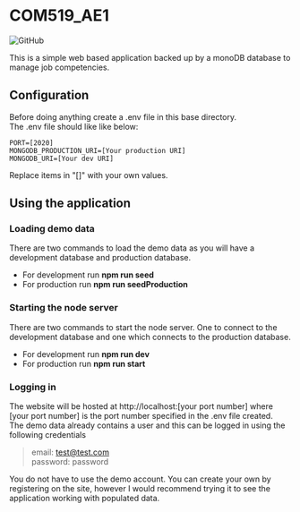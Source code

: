 # COM519_AE1
![GitHub](https://img.shields.io/github/license/4CHESP55/COM519_AE1)

This is a simple web based application backed up by a monoDB database to manage job competencies.

## Configuration
Before doing anything create a .env file in this base directory.  
The .env file should like like below:

```
PORT=[2020]
MONGODB_PRODUCTION_URI=[Your production URI]
MONGODB_URI=[Your dev URI]
```

Replace items in "[]" with your own values.

## Using the application
### Loading demo data
There are two commands to load the demo data as you will have a development database and production database.
- For development run **npm run seed**
- For production run **npm run seedProduction**

### Starting the node server
There are two commands to start the node server. One to connect to the development database and one which connects to the production database. 
- For development run **npm run dev**
- For production run **npm run start**

### Logging in
The website will be hosted at http://localhost:[your port number] where [your port number] is the port number specified in the .env file created.  
The demo data already contains a user and this can be logged in using the following credentials
>  email: test@test.com  
>  password: password  

You do not have to use the demo account. You can create your own by registering on the site, however I would recommend trying it to see the application working with populated data.
